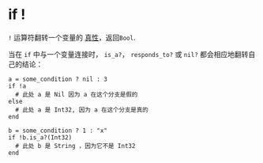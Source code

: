 # if !

`!` 运算符翻转一个变量的 [真性](truthy_and_falsey_values.html)，返回`Bool`.

当在 `if` 中与一个变量连接时， `is_a?`， `responds_to?` 或 `nil?` 都会相应地翻转自己的结论：

```crystal
a = some_condition ? nil : 3
if !a
  # 此处 a 是 Nil 因为 a 在这个分支是假的
else
  # 此处 a 是 Int32, 因为 a 在这个分支是真的
end
```

```crystal
b = some_condition ? 1 : "x"
if !b.is_a?(Int32)
  # 此处 b 是 String ，因为它不是 Int32
end
```

